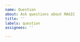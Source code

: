 ```yaml
---
name: Question
about: Ask questions about MAGIC
title: ''
labels: question
assignees: ''

---
```



